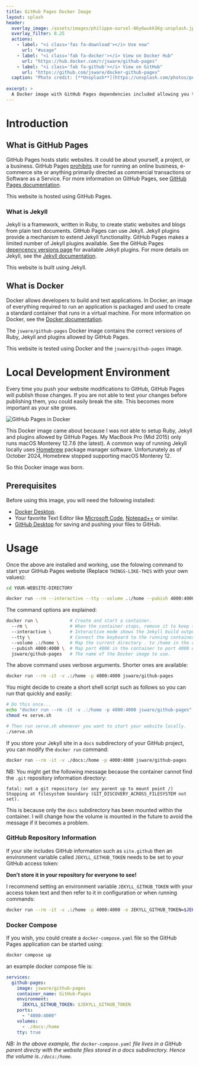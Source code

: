 ```yaml
---
title: GitHub Pages Docker Image
layout: splash
header:
  overlay_image: /assets/images/philippe-oursel-06y6wukkSKg-unsplash.jpg
  overlay_filter: 0.25
  actions:
    - label: "<i class='fas fa-download'></i> Use now"
      url: "#usage"
    - label: "<i class='fab fa-docker'></i> View on Docker Hub"
      url: "https://hub.docker.com/r/jsware/github-pages"
    - label: "<i class='fab fa-github'></i> View on GitHub"
      url: "https://github.com/jsware/docker-github-pages"
  caption: "Photo credit: [**Unsplash**](https://unsplash.com/photos/person-in-red-hoodie-standing-near-body-of-water-during-night-time-06y6wukkSKg)"
      
excerpt: >
  A Docker image with GitHub Pages dependencies included allowing you to host your GitHub Pages site locally during development.
---
```

# Introduction

## What is GitHub Pages

GitHub Pages hosts static websites. It could be about yourself, a project, or a business. GitHub Pages [prohibits](https://docs.github.com/en/pages/getting-started-with-github-pages/about-github-pages#prohibited-uses) use for running an online business, e-commerce site or anything primarily directed as commercial transactions or Software as a Service. For more information on GitHub Pages, see [GitHub Pages documentation](https://docs.github.com/en/pages).

This website is hosted using GitHub Pages.

### What is Jekyll

Jekyll is a framework, written in Ruby, to create static websites and blogs from plain text documents. GitHub Pages can use Jekyll. Jekyll plugins provide a mechanism to extend Jekyll functionality. GitHub Pages makes a limited number of Jekyll plugins available. See the GitHub Pages [depencency versions page](https://pages.github.com/versions/) for available Jekyll plugins. For more details on Jekyll, see the [Jekyll documentation](https://jekyllrb.com).

This website is built using Jekyll.

## What is Docker

Docker allows developers to build and test applications. In Docker, an image of everything required to run an application is packaged and used to create a standard container that runs in a virtual machine. For more information on Docker, see the [Docker documentation](https://www.docker.com).

The `jsware/github-pages` Docker image contains the correct versions of Ruby, Jekyll and plugins allowed by GitHub Pages.

This website is tested using Docker and the `jsware/github-pages` image.

# Local Development Environment

Every time you push your website modifications to GitHub, GitHub Pages will publish those changes. If you are not able to test your changes before publishing them, you could easily break the site. This becomes more important as your site grows.

![GitHub Pages in Docker](/assets/images/GitHub-Pages.gif)

This Docker image came about because I was not able to setup Ruby, Jekyll and plugins allowed by GitHub Pages. My MacBook Pro (Mid 2015) only runs macOS Monterey 12.7.6 (the latest). A common way of running Jekyll locally uses [Homebrew](http://brew.sh) package manager software. Unfortunately as of October 2024, Homebrew stopped supporting macOS Monterey 12.

So this Docker image was born.

## Prerequisites

Before using this image, you will need the following installed:

* [Docker Desktop](https://www.docker.com/products/docker-desktop/).
* Your favorite Text Editor like [Microsoft Code](https://code.visualstudio.com), [Notepad++](https://notepad-plus-plus.org) or similar.
* [GitHub Desktop](https://desktop.github.com/download/) for saving and pushing your files to GitHub.

# Usage

Once the above are installed and working, use the folowing command to start your GitHub Pages website (Replace `THINGS-LIKE-THIS` with your own values):

```bash
cd YOUR-WEBSITE-DIRECTORY

docker run --rm --interactive --tty --volume .:/home --pubish 4000:4000 jsware/github-pages
```

The command options are explained:
``` bash
docker run \            # Create and start a container.
  --rm \                # When the container stops, remove it to keep tidy.
  --interactive \       # Interactive mode shows the Jekyll build output.
  --tty \               # Connect the keyboard to the running container.
  --volume .:/home \    # Map the current directory . to /home in the container.
  --pubish 4000:4000 \  # Map port 4000 in the container to port 4000 on your local workstation.
  jsware/github-pages   # The name of the Docker image to use.
```

The above command uses verbose arguments. Shorter ones are available:

```bash
docker run --rm -it -v .:/home -p 4000:4000 jsware/github-pages
```
You might decide to create a short shell script such as follows so you can run that quickly and easily:

```bash
# Do this once...
echo "docker run --rm -it -v .:/home -p 4000:4000 jsware/github-pages" >serve.sh
chmod +x serve.sh

# Then run serve.sh whenever you want to start your website locally.
./serve.sh
```

If you store your Jekyll site in a `docs` subdirectory of your GitHub project, you can modify the `docker run` command:

```bash
docker run --rm -it -v ./docs:/home -p 4000:4000 jsware/github-pages
```

NB: You might get the following message because the container cannot find the `.git` repository information directory:

```
fatal: not a git repository (or any parent up to mount point /)
Stopping at filesystem boundary (GIT_DISCOVERY_ACROSS_FILESYSTEM not set).
```

This is because only the `docs` subdirectory has been mounted within the container. I will change how the volume is mounted in the future to avoid the message if it becomes a problem.

### GitHub Repository Information

If your site includes GitHub information such as `site.github` then an environment variable called `JEKYLL_GITHUB_TOKEN` needs to be set to your GitHub access token:

**Don't store it in your repository for everyone to see!**

I recommend setting an environment variable `JEKYLL_GITHUB_TOKEN` with your access token text and then refer to it in configuration or when running commands:

```bash
docker run --rm -it -v .:/home -p 4000:4000 -e JEKYLL_GITHUB_TOKEN=$JEKYLL_GITHUB_TOKEN jsware/github-pages
```

### Docker Compose

If you wish, you could create a `docker-compose.yaml` file so the GitHub Pages application can be started using:

```bash
docker compose up
```

an example docker compose file is:

```yaml
services:
  github-pages:
    image: jsware/github-pages
    container_name: GitHub-Pages
    environment:
      JEKYLL_GITHUB_TOKEN: $JEKYLL_GITHUB_TOKEN
    ports:
      - "4000:4000"
    volumes:
      - ./docs:/home
    tty: true
```

*NB: In the above example, the `docker-compose.yaml` file lives in a GitHub parent directy with the website files stored in a docs subdirectory. Hence the volume is`./docs:/home`.*